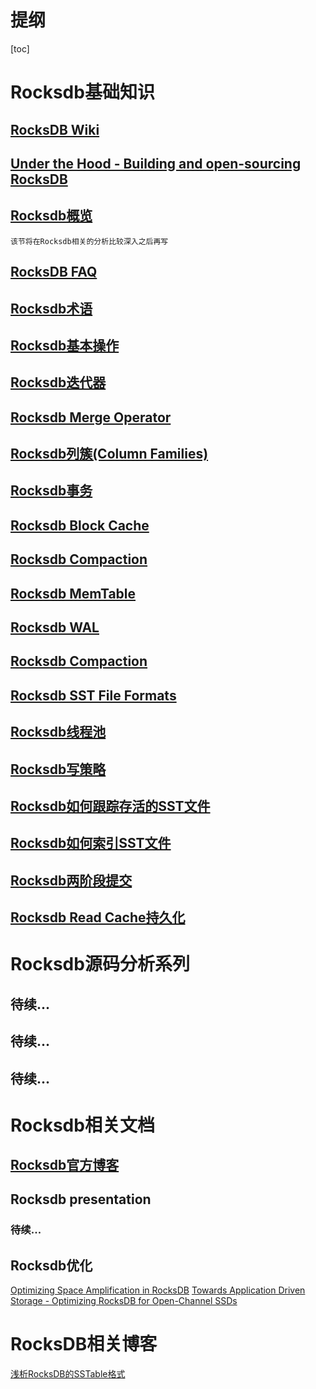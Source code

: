 # 提纲
[toc]

# Rocksdb基础知识
## [RocksDB Wiki](https://github.com/facebook/rocksdb/wiki)
## [Under the Hood - Building and open-sourcing RocksDB](http://note.youdao.com/noteshare?id=e724bb6925fea6413542b4146c50031c&sub=8ABEC5852C504D12988CCF800A14C19C)
## [Rocksdb概览](https://github.com/facebook/rocksdb/wiki/RocksDB-Basics)

```
该节将在Rocksdb相关的分析比较深入之后再写
```

## [RocksDB FAQ](https://github.com/facebook/rocksdb/wiki/RocksDB-FAQ)
## [Rocksdb术语](http://note.youdao.com/noteshare?id=3b425bcdde9e52a7227d34d07d95e88c&sub=2622DB002EFF4A0B9387BDC385CB1B62)
## [Rocksdb基本操作](http://note.youdao.com/noteshare?id=b6356c163608c6e7abcd2e59a1a2a08c&sub=9EB010933BCC40E89B31213020B61BE1)
## [Rocksdb迭代器](http://note.youdao.com/noteshare?id=7ccb569aa578b9cf5c714c676e4eba1c&sub=D81A764A19AA445994A97B44A2746D67)
## [Rocksdb Merge Operator](http://note.youdao.com/noteshare?id=e18a86d44f59a44ff74ce970e50fe443&sub=85A5632AB10843B7A70110C6AFCD330C)
## [Rocksdb列簇(Column Families)](http://note.youdao.com/noteshare?id=67f0fde53640d8a581b32c569039e78b&sub=64E31B410ABB4AFB8E4F7387E07BEF59)
## [Rocksdb事务](http://note.youdao.com/noteshare?id=064a45ccab5853b952cbb1a6d29d69e7&sub=337C69BF9A5B4BD28E2EACE16A9281E7)
## [Rocksdb Block Cache](http://note.youdao.com/noteshare?id=eb4857e72de717ec9ff35314724ec617&sub=F8FEBE1E85C24C7CAD9D44F56F03766C)
## [Rocksdb Compaction](http://note.youdao.com/noteshare?id=b45e45b4625697c5615b60e7886b3bda&sub=21652369655C4F9CA578B18D44BC8DC8)
## [Rocksdb MemTable](http://note.youdao.com/noteshare?id=6157231c80a2f1574259efe55b4fb56b&sub=237BB4C5DB7E4247A6F8BE71F5ECD7AD)
## [Rocksdb WAL](http://note.youdao.com/noteshare?id=c83d34b45a648713f9246eea2b4fa423&sub=F810918FAEF848C8942941342A078B36)
## [Rocksdb Compaction](http://note.youdao.com/noteshare?id=b45e45b4625697c5615b60e7886b3bda&sub=21652369655C4F9CA578B18D44BC8DC8)
## [Rocksdb SST File Formats](http://note.youdao.com/noteshare?id=7f049a3df9fded01db83a003a4e4111e&sub=9EE3830978A2414A89D524FDB4A4F143)
## [Rocksdb线程池](http://note.youdao.com/noteshare?id=4fe055ef846c6b7583d16b7fb04ccb8f&sub=855CC87D5AEA4928B1B170A3BBCC4E70)
## [Rocksdb写策略](http://note.youdao.com/noteshare?id=c2fab9ebda1bc03e421be12526fdc0f3&sub=CC4D6554FCF548F4BFB950E8DE295AF0)
## [Rocksdb如何跟踪存活的SST文件](http://note.youdao.com/noteshare?id=4daebea12cba21fd880567f8dfce6e59&sub=639D4266B59C4F6CA90A8766926CF331)
## [Rocksdb如何索引SST文件](http://note.youdao.com/noteshare?id=6a0458249ade106fb6a97b148082937c&sub=5A127DE0CC394786A9DD50982CF64DD6)
## [Rocksdb两阶段提交](http://note.youdao.com/noteshare?id=ad5a28f2621427a01c11183ec64fe812&sub=43DA2A44DFFE470BB804AD57376D3B65)
## [Rocksdb Read Cache持久化](http://note.youdao.com/noteshare?id=7ff4be5d3c1d0398dcc0ba3ae10dc8b7&sub=3265E2428A1E44059B0C2F6D6F5EE4C1)


# Rocksdb源码分析系列
## 待续...
## 待续...
## 待续...

# Rocksdb相关文档
## [Rocksdb官方博客](http://rocksdb.org/blog/)
## Rocksdb presentation
### 待续...
## Rocksdb优化
[Optimizing Space Amplification in RocksDB](https://research.fb.com/wp-content/uploads/2017/01/rocksdb.pdf)
[Towards Application Driven	Storage - Optimizing RocksDB for Open-Channel SSDs](https://events.static.linuxfound.org/sites/events/files/slides/LCE2015_RocksDB%2BLightNVM.pdf)

# RocksDB相关博客
[浅析RocksDB的SSTable格式](https://zhuanlan.zhihu.com/p/37633790)
